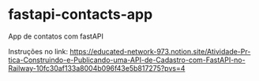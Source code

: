 # fastapi-contacts-app
 App de contatos com fastAPI

Instruções no link:
https://educated-network-973.notion.site/Atividade-Pr-tica-Construindo-e-Publicando-uma-API-de-Cadastro-com-FastAPI-no-Railway-10fc30af133a8004b096f43e5b817275?pvs=4